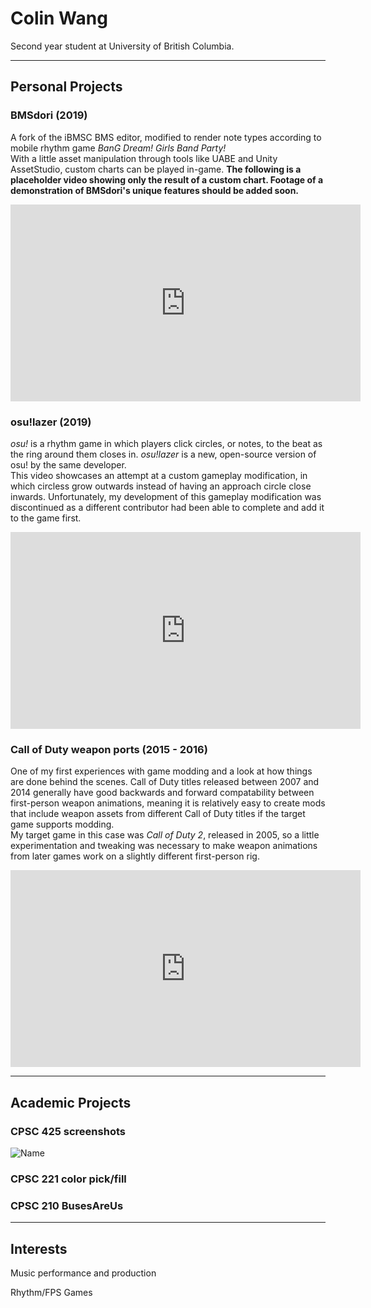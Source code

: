# Colin Wang

Second year student at University of British Columbia.

---

## Personal Projects

### BMSdori (2019)
A fork of the iBMSC BMS editor, modified to render note types according to mobile rhythm game *BanG Dream! Girls Band Party!*  
With a little asset manipulation through tools like UABE and Unity AssetStudio, custom charts can be played in-game.
**The following is a placeholder video showing only the result of a custom chart. Footage of a demonstration of BMSdori's unique features should be added soon.**
  <iframe width="560" height="315" src="https://www.youtube.com/embed/UK53kHPhNWA" frameborder="0" allow="accelerometer; autoplay; encrypted-media; gyroscope; picture-in-picture" allowfullscreen></iframe>
 
 
### osu!lazer (2019)
*osu!* is a rhythm game in which players click circles, or notes, to the beat as the ring around them closes in. *osu!lazer* is a new, open-source version of osu! by the same developer.  
This video showcases an attempt at a custom gameplay modification, in which circless grow outwards instead of having an approach circle close inwards. Unfortunately, my development of this gameplay modification was discontinued as a different contributor had been able to complete and add it to the game first.
  <iframe width="560" height="315" src="https://www.youtube.com/embed/zumMG05pr34" frameborder="0" allow="accelerometer; autoplay; encrypted-media; gyroscope; picture-in-picture" allowfullscreen></iframe>


### Call of Duty weapon ports (2015 - 2016)
One of my first experiences with game modding and a look at how things are done behind the scenes. Call of Duty titles released between 2007 and 2014 generally have good backwards and forward compatability between first-person weapon animations, meaning it is relatively easy to create mods that include weapon assets from different Call of Duty titles if the target game supports modding.  
My target game in this case was *Call of Duty 2*, released in 2005, so a little experimentation and tweaking was necessary to make weapon animations from later games work on a slightly different first-person rig.
  <iframe width="560" height="315" src="https://www.youtube.com/embed/otjfoB-HFdU" frameborder="0" allow="accelerometer; autoplay; encrypted-media; gyroscope; picture-in-picture" allowfullscreen></iframe>


---


## Academic Projects

### CPSC 425 screenshots
![Name](c0linw.github.io/assets/image.png)

### CPSC 221 color pick/fill

### CPSC 210 BusesAreUs


---


## Interests

Music performance and production

Rhythm/FPS Games
